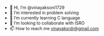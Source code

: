 - 👋 Hi, I’m @vinayaksoni1729
- 👀 I’m interested in problem solving
- 🌱 I’m currently learning C language
- 💞️ I’m looking to collaborate with ISRO
- 📫 How to reach me vinayaksrdr@gmail.com

<!---
vinayaksoni1729/vinayaksoni1729 is a ✨ special ✨ repository because its `README.md` (this file) appears on your GitHub profile.
You can click the Preview link to take a look at your changes.
--->
